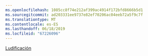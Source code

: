```yaml
---
ms.openlocfilehash: 1085cc8f74e212af399ac4914f172bfd8666b5d1
ms.sourcegitcommit: ad203331ee9737e82ef70206ac04eeb72a5f9c7f
ms.translationtype: MT
ms.contentlocale: es-ES
ms.lasthandoff: 06/18/2019
ms.locfileid: "67226096"
---
```

[Ludificación](https://go.microsoft.com/fwlink/p/?linkid=830344)